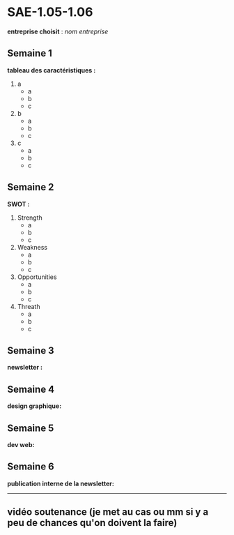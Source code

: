 # SAE-1.05-1.06

**entreprise choisit** : _nom entreprise_ 

## Semaine 1
**tableau des caractéristiques :**
1. a
   - a
   - b
   - c
3. b
   - a
   - b
   - c
5. c
   - a
   - b
   - c


## Semaine 2
**SWOT :**
1. Strength
   - a
   - b
   - c
3. Weakness
   - a
   - b
   - c
5. Opportunities
   - a
   - b
   - c
7. Threath
   - a
   - b
   - c
    

## Semaine 3
**newsletter :**  

## Semaine 4
**design graphique:**  

## Semaine 5
**dev web:** 

## Semaine 6
**publication interne de la newsletter:**


---

## vidéo soutenance (je met au cas ou mm si y a peu de chances qu'on doivent la faire)
    

